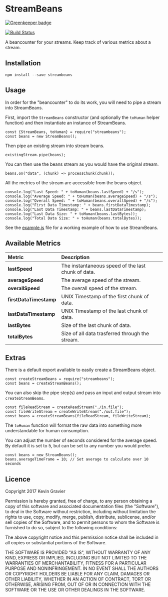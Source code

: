 StreamBeans
===========

[![Greenkeeper badge](https://badges.greenkeeper.io/mrkmg/node-streambeans.svg)](https://greenkeeper.io/)

[![Build Status](https://travis-ci.org/mrkmg/node-streambeans.png?branch=master)](https://travis-ci.org/mrkmg/node-streambeans)

A beancounter for your streams. Keep track of various metrics about a stream.

## Installation

```
npm install --save streambeans
```

## Usage

In order for the "beancounter" to do its work, you will need to pipe a stream into StreamBeans.

First, import the `StreamBeans` constructor (and optionally the `toHuman` helper function) and then
instantiate an instance of StreamBeans.

    const {StreamBeans, toHuman} = require("streambeans");
    const beans = new StreamBeans();

Then pipe an existing stream into stream beans.

    existingStream.pipe(beans);

You can then use the beans stream as you would have the original stream.

    beans.on("data", (chunk) => processChunk(chunk));

All the metrics of the stream are accessible from the beans object.

    console.log("Last Speed: " + toHuman(beans.lastSpeed) + "/s");
    console.log("Average Speed: " + toHuman(beans.averageSpeed) + "/s");
    console.log("Overall Speed: " + toHuman(beans.overallSpeed) + "/s");
    console.log("First Data Timestamp: " + beans.firstDataTimestamp);
    console.log("Last Data Timestamp: " + beans.lastDataTimestamp);
    console.log("Last Data Size: " + toHuman(beans.lastBytes));
    console.log("Total Data Size: " + toHuman(beans.totalBytes));

See the [example.js](./example.js) file for a working example of how to use StreamBeans.

## Available Metrics

| Metric                 | Description                                        |
|:-----------------------|:---------------------------------------------------|
| **lastSpeed**          | The instantaneous speed of the last chunk of data. |
| **averageSpeed**       | The average speed of the stream.                   |
| **overallSpeed**       | The overall speed of the stream.                   |
| **firstDataTimestamp** | UNIX Timestamp of the first chunk of data.         |
| **lastDataTimestamp**  | UNIX Timestamp of the last chunk of data.          |
| **lastBytes**          | Size of the last chunk of data.                    |
| **totalBytes**         | Size of all data trasferred through the stream.    |

## Extras

There is a default export available to easily create a StreamBeans object.

    const createStreamBeans = require("streambeans");
    const beans = createStreamBeans();

You can also skip the pipe step(s) and pass an input and output stream into `createStreamBeams`.

    const fileReadStream = createReadStream("./in.file");
    const fileWriteStream = createWriteStream("./out.file");
    const beans = createStreamBeans(fileReadStream, fileWriteStream);

The `toHuman` function will format the raw data into something more understandable
for human consumption.

You can adjust the number of seconds considered for the average speed. By default it is set to 5,
but can be set to any number you would prefer.

    const beans = new StreamBeans();
    beans.averageTimeFrame = 10; // Set average to calculate over 10 seconds

## Licence

Copyright 2017 Kevin Gravier

Permission is hereby granted, free of charge, to any person obtaining a copy of this software and
associated documentation files (the "Software"), to deal in the Software without restriction, including
without limitation the rights to use, copy, modify, merge, publish, distribute, sublicense, and/or sell
copies of the Software, and to permit persons to whom the Software is furnished to do so, subject to the
following conditions:

The above copyright notice and this permission notice shall be included in all copies or substantial
portions of the Software.

THE SOFTWARE IS PROVIDED "AS IS", WITHOUT WARRANTY OF ANY KIND, EXPRESS OR IMPLIED, INCLUDING BUT NOT
LIMITED TO THE WARRANTIES OF MERCHANTABILITY, FITNESS FOR A PARTICULAR PURPOSE AND NONINFRINGEMENT. IN
NO EVENT SHALL THE AUTHORS OR COPYRIGHT HOLDERS BE LIABLE FOR ANY CLAIM, DAMAGES OR OTHER LIABILITY,
WHETHER IN AN ACTION OF CONTRACT, TORT OR OTHERWISE, ARISING FROM, OUT OF OR IN CONNECTION WITH THE
SOFTWARE OR THE USE OR OTHER DEALINGS IN THE SOFTWARE.
